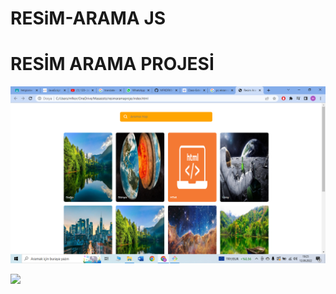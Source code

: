 # RESiM-ARAMA JS


<h1 align-center> RESİM ARAMA PROJESİ</h1>
<img src="https://github.com/MFKORKMAZ42/RES-M-ARAMA/blob/master/resim%20arama.png"/>

![](https://github.com/MFKORKMAZ42/RES-M-ARAMA/blob/master/searchphoto.gif)
